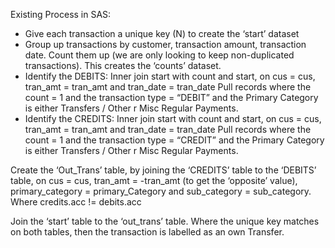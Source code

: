 Existing Process in SAS:

-	Give each transaction a unique key (N) to create the ‘start’ dataset
-	Group up transactions by customer, transaction amount, transaction date.  Count them up (we are only looking to keep non-duplicated transactions).  This creates the ‘counts’ dataset.
-	Identify the DEBITS:
Inner join start with count and start, on cus = cus, tran_amt = tran_amt and tran_date = tran_date
Pull records where the count = 1 and the transaction type = “DEBIT” and the Primary Category is either Transfers / Other r Misc Regular Payments.
-	Identify the CREDITS:
Inner join start with count and start, on cus = cus, tran_amt = tran_amt and tran_date = tran_date
Pull records where the count = 1 and the transaction type = “CREDIT” and the Primary Category is either Transfers / Other r Misc Regular Payments.

Create the ‘Out_Trans’ table, by joining the ‘CREDITS’ table to the ‘DEBITS’ table, on cus = cus, tran_amt = -tran_amt (to get the ‘opposite’ value), primary_category = primary_Category and sub_category = sub_category. Where credits.acc != debits.acc

Join the ‘start’ table to the ‘out_trans’ table.  Where the unique key matches on both tables, then the transaction is labelled as an own Transfer.
